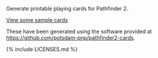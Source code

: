 Generate printable playing cards for Pathfinder 2.

[View some sample cards](./cards.pdf)

These have been generated using the software provided at <https://github.com/potsdam-pnp/pathfinder2-cards>.

{% include LICENSES.md %}

[license]: https://github.com/potsdam-pnp/pathfinder2-cards/blob/main/LICENSE
[license-altedin1451]: https://github.com/potsdam-pnp/pathfinder2-cards/blob/main/fonts/LICENSE-din1451alt
[license-stix2]: https://github.com/potsdam-pnp/pathfinder2-cards/blob/main/fonts/LICENSE-STIXTwo
[symbols.tex]: https://github.com/potsdam-pnp/pathfinder2-cards/blob/main/symbols.tex
[fonts/PF2ESymbols]: https://github.com/potsdam-pnp/pathfinder2-cards/tree/main/fonts/PF2ESymbols